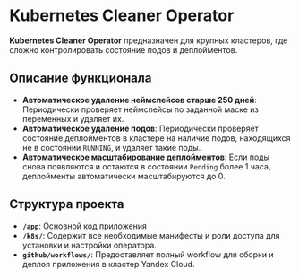 # Kubernetes Cleaner Operator

**Kubernetes Cleaner Operator** предназначен для крупных кластеров, где сложно контролировать состояние подов и деплойментов.

## Описание функционала

- **Автоматическое удаление неймспейсов старше 250 дней**: Периодически проверяет неймспейсы по заданной маске из переменных и удаляет их.
- **Автоматическое удаление подов**: Периодически проверяет состояние деплойментов в кластере на наличие подов, находящихся не в состоянии `RUNNING`, и удаляет такие поды.
- **Автоматическое масштабирование деплойментов**: Если поды снова появляются и остаются в состоянии `Pending` более 1 часа, деплойменты автоматически масштабируются до 0.

## Структура проекта

- **`/app`**: Основной код приложения
- **`/k8s/`**: Содержит все необходимые манифесты и роли доступа для установки и настройки оператора.
- **`github/workflows/`**: Предоставляет полный workflow для сборки и деплоя приложения в кластер Yandex Cloud.

